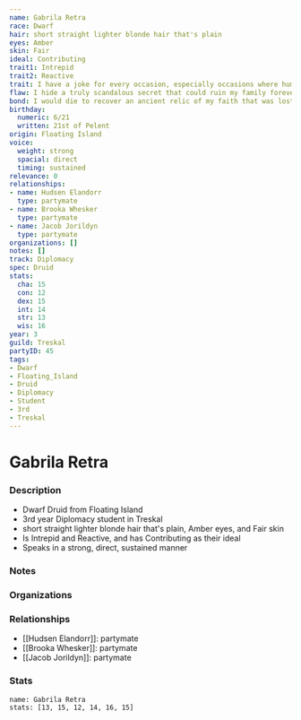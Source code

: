 ```yaml
---
name: Gabrila Retra
race: Dwarf
hair: short straight lighter blonde hair that's plain
eyes: Amber
skin: Fair
ideal: Contributing
trait1: Intrepid
trait2: Reactive
trait: I have a joke for every occasion, especially occasions where humor is inappropriate.
flaw: I hide a truly scandalous secret that could ruin my family forever.
bond: I would die to recover an ancient relic of my faith that was lost long ago.
birthday:
  numeric: 6/21
  written: 21st of Pelent
origin: Floating Island
voice:
  weight: strong
  spacial: direct
  timing: sustained
relevance: 0
relationships:
- name: Hudsen Elandorr
  type: partymate
- name: Brooka Whesker
  type: partymate
- name: Jacob Jorildyn
  type: partymate
organizations: []
notes: []
track: Diplomacy
spec: Druid
stats:
  cha: 15
  con: 12
  dex: 15
  int: 14
  str: 13
  wis: 16
year: 3
guild: Treskal
partyID: 45
tags:
- Dwarf
- Floating_Island
- Druid
- Diplomacy
- Student
- 3rd
- Treskal
---
```

# Gabrila Retra
### Description
- Dwarf Druid from Floating Island
- 3rd year Diplomacy student in Treskal
- short straight lighter blonde hair that's plain, Amber eyes, and Fair skin
- Is Intrepid and Reactive, and has Contributing as their ideal
- Speaks in a strong, direct, sustained manner

### Notes

### Organizations

### Relationships
- [[Hudsen Elandorr]]: partymate
- [[Brooka Whesker]]: partymate
- [[Jacob Jorildyn]]: partymate

### Stats
```statblock
name: Gabrila Retra
stats: [13, 15, 12, 14, 16, 15]
```